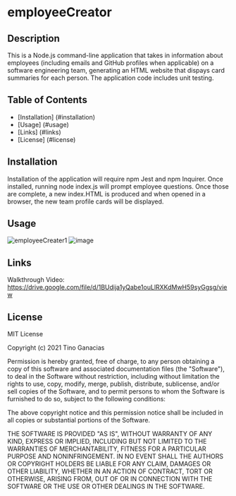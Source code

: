 # employeeCreator

## Description

This is a Node.js command-line application that takes in information about employees (including emails and GitHub profiles when applicable) on a software engineering team, generating an HTML website that dispays card summaries for each person.  The application code includes unit testing.

## Table of Contents

- [Installation] (#installation)
- [Usage] (#usage)
- [Links] (#links)
- [License] (#license)


## Installation

Installation of the application will require npm Jest and npm Inquirer.  Once installed, running node index.js will prompt employee questions.  Once those are complete, a new index.HTML is produced and when opened in a browser, the new team profile cards will be displayed.

## Usage

![employeeCreater1](https://user-images.githubusercontent.com/84544540/130845918-d1e94ccc-f7a2-49a8-8563-fee2b6b71ca5.PNG)
![image](https://user-images.githubusercontent.com/84544540/130845958-4c7b4b3c-4538-454b-8c6c-07d0dee3f029.png)

## Links

Walkthrough Video: https://drive.google.com/file/d/1BUdija1yQabe1ouLlRXKdMwH59syGgsg/view

## License

MIT License

Copyright (c) 2021 Tino Ganacias

Permission is hereby granted, free of charge, to any person obtaining a copy
of this software and associated documentation files (the "Software"), to deal
in the Software without restriction, including without limitation the rights
to use, copy, modify, merge, publish, distribute, sublicense, and/or sell
copies of the Software, and to permit persons to whom the Software is
furnished to do so, subject to the following conditions:

The above copyright notice and this permission notice shall be included in all
copies or substantial portions of the Software.

THE SOFTWARE IS PROVIDED "AS IS", WITHOUT WARRANTY OF ANY KIND, EXPRESS OR
IMPLIED, INCLUDING BUT NOT LIMITED TO THE WARRANTIES OF MERCHANTABILITY,
FITNESS FOR A PARTICULAR PURPOSE AND NONINFRINGEMENT. IN NO EVENT SHALL THE
AUTHORS OR COPYRIGHT HOLDERS BE LIABLE FOR ANY CLAIM, DAMAGES OR OTHER
LIABILITY, WHETHER IN AN ACTION OF CONTRACT, TORT OR OTHERWISE, ARISING FROM,
OUT OF OR IN CONNECTION WITH THE SOFTWARE OR THE USE OR OTHER DEALINGS IN THE
SOFTWARE.



